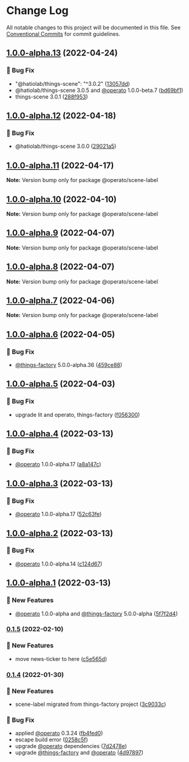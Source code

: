 # Change Log

All notable changes to this project will be documented in this file.
See [Conventional Commits](https://conventionalcommits.org) for commit guidelines.

## [1.0.0-alpha.13](https://github.com/things-scene/operato-scene/compare/v1.0.0-alpha.12...v1.0.0-alpha.13) (2022-04-24)


### :bug: Bug Fix

* "@hatiolab/things-scene": "^3.0.2" ([13057dd](https://github.com/things-scene/operato-scene/commit/13057dd2f8bbb3859abb479516c3483bcc15354b))
* @hatiolab/things-scene 3.0.5 and [@operato](https://github.com/operato) 1.0.0-beta.7 ([bd69bf1](https://github.com/things-scene/operato-scene/commit/bd69bf134c1fe6789f4964f0e6525f728eee8275))
* things-scene 3.0.1 ([288f953](https://github.com/things-scene/operato-scene/commit/288f953947d73ffa3f6e8743f8326570d1dace80))



## [1.0.0-alpha.12](https://github.com/things-scene/operato-scene/compare/v1.0.0-alpha.11...v1.0.0-alpha.12) (2022-04-18)


### :bug: Bug Fix

* @hatiolab/things-scene 3.0.0 ([29021a5](https://github.com/things-scene/operato-scene/commit/29021a511e5dc1e91b337b155817d846883ceff7))



## [1.0.0-alpha.11](https://github.com/things-scene/operato-scene/compare/v1.0.0-alpha.10...v1.0.0-alpha.11) (2022-04-17)

**Note:** Version bump only for package @operato/scene-label





## [1.0.0-alpha.10](https://github.com/things-scene/operato-scene/compare/v1.0.0-alpha.9...v1.0.0-alpha.10) (2022-04-10)

**Note:** Version bump only for package @operato/scene-label

## [1.0.0-alpha.9](https://github.com/things-scene/operato-scene/compare/v1.0.0-alpha.8...v1.0.0-alpha.9) (2022-04-07)

**Note:** Version bump only for package @operato/scene-label

## [1.0.0-alpha.8](https://github.com/things-scene/operato-scene/compare/v1.0.0-alpha.7...v1.0.0-alpha.8) (2022-04-07)

**Note:** Version bump only for package @operato/scene-label

## [1.0.0-alpha.7](https://github.com/things-scene/operato-scene/compare/v1.0.0-alpha.6...v1.0.0-alpha.7) (2022-04-06)

**Note:** Version bump only for package @operato/scene-label

## [1.0.0-alpha.6](https://github.com/things-scene/operato-scene/compare/v1.0.0-alpha.5...v1.0.0-alpha.6) (2022-04-05)

### :bug: Bug Fix

- [@things-factory](https://github.com/things-factory) 5.0.0-alpha.36 ([459ce88](https://github.com/things-scene/operato-scene/commit/459ce884942ab11bcd1e9b9c6af7bf045b580a41))

## [1.0.0-alpha.5](https://github.com/things-scene/operato-scene/compare/v1.0.0-alpha.4...v1.0.0-alpha.5) (2022-04-03)

### :bug: Bug Fix

- upgrade lit and operato, things-factory ([f056300](https://github.com/things-scene/operato-scene/commit/f056300c0e2f85c41715d3178f12c39bf3110a34))

## [1.0.0-alpha.4](https://github.com/things-scene/operato-scene/compare/v1.0.0-alpha.3...v1.0.0-alpha.4) (2022-03-13)

### :bug: Bug Fix

- [@operato](https://github.com/operato) 1.0.0-alpha.17 ([a8a147c](https://github.com/things-scene/operato-scene/commit/a8a147c972ed571e35d210feb3bfbc7cd31f280b))

## [1.0.0-alpha.3](https://github.com/things-scene/operato-scene/compare/v1.0.0-alpha.2...v1.0.0-alpha.3) (2022-03-13)

### :bug: Bug Fix

- [@operato](https://github.com/operato) 1.0.0-alpha.17 ([52c63fe](https://github.com/things-scene/operato-scene/commit/52c63fe1efde1a8fe6a9dc3b6852b1b2e12322bf))

## [1.0.0-alpha.2](https://github.com/things-scene/operato-scene/compare/v1.0.0-alpha.1...v1.0.0-alpha.2) (2022-03-13)

### :bug: Bug Fix

- [@operato](https://github.com/operato) 1.0.0-alpha.14 ([c124d67](https://github.com/things-scene/operato-scene/commit/c124d672260ac940175a2a831f702aa3b5f5c996))

## [1.0.0-alpha.1](https://github.com/things-scene/operato-scene/compare/v0.1.5...v1.0.0-alpha.1) (2022-03-13)

### :rocket: New Features

- [@operato](https://github.com/operato) 1.0.0-alpha and [@things-factory](https://github.com/things-factory) 5.0.0-alpha ([5f7f2d4](https://github.com/things-scene/operato-scene/commit/5f7f2d45ccc8300822e712c93948850bcdb43687))

### [0.1.5](https://github.com/things-scene/operato-scene/compare/v0.1.4...v0.1.5) (2022-02-10)

### :rocket: New Features

- move news-ticker to here ([c5e565d](https://github.com/things-scene/operato-scene/commit/c5e565dff6016977766e54b3b74c4f80838f7cd2))

### [0.1.4](https://github.com/things-scene/operato-scene/compare/v0.1.3...v0.1.4) (2022-01-30)

### :rocket: New Features

- scene-label migrated from things-factory project ([3c9033c](https://github.com/things-scene/operato-scene/commit/3c9033c9af28bdd0377ac4a538ef7d4bfd38d488))

### :bug: Bug Fix

- applied [@operato](https://github.com/operato) 0.3.24 ([fb4fed0](https://github.com/things-scene/operato-scene/commit/fb4fed0d9fd44d6ae38db6359fdca15fc61f167c))
- escape build error ([0258c5f](https://github.com/things-scene/operato-scene/commit/0258c5f6e01fae369607541c63aba64b412b99fe))
- upgrade [@operato](https://github.com/operato) dependencies ([7d2478e](https://github.com/things-scene/operato-scene/commit/7d2478e72586b662e6c219f0720c78cde5dd7a2d))
- upgrade [@things-factory](https://github.com/things-factory) and [@operato](https://github.com/operato) ([4d97897](https://github.com/things-scene/operato-scene/commit/4d978970d3c8aba6ecae99e3fa98e431a647e8cb))
